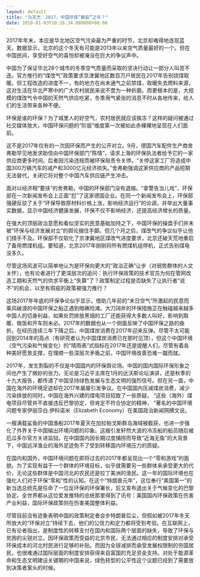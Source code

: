 ```yaml
---
layout: default
title: "马天杰：2017，中国环保“撕裂”之年？"
date: 2018-01-03T10:26:34.000000+08:00
---
```


2017年年末，本应是华北地区空气污染最为严重的时节，北京却难得地连现蓝天。数据显示，北京的这个冬天有可能是2013年以来空气质量最好的一个。但在中国民间，享受好空气的喜悦却被淹没在巨大的争议声中。

中国为了保证华北28个城市的冬季空气质量而采取的坚决行动让一部分人叫苦不迭。官方推行的“煤改气”政策要求京津冀地区数百万户居民在2017年告别烧煤取暖。但工程改造的进度不一，有的地方在尚未通气之前禁煤，取暖失去燃料来源，这对生活在华北严寒中的广大农村居民来说不啻为一种折磨。而更根本的是，大规模的煤改气令中国的天然气供应吃紧，冬季用气紧张的消息不时从各地传来，给人们的生活带来各种不便。

环保是谁的环保？为了城里人的好空气，农村居民就应该挨冻？这样的疑问被通过社交媒体放大，中国环保问题的“阶层”维度第一次被如此赤裸裸地呈现在人们面前。

这不是2017年仅有的一次因环保而产生的公开对立。9月，德国汽车配件生产商舍弗勒罕见地发求助信向中国环保部门“陈情”，请求上海的环保执法者给予它的一家供应商更多时间。后者因污染违规而被环保局责令关停。“关停这家工厂将造成中国300万辆汽车的减产和3000亿元经济损失。”舍弗勒强调这家供应商的产品短期无法替代，关闭它将对整个中国汽车供应链产生冲击。

面对以经济相“要挟”的舍弗勒，中国的环保部门没有退缩。“拿警告当儿戏”，环保部在一次新闻发布会上正面“怼”了这家德国企业。在同一个新闻发布会上，环保部强硬反驳了关于“环保导致原材料价格上涨，影响经济运行”的论调，并举出大量事实数据，显示中国经济健康发展，环保不仅不影响经济，还提高经济增长的质量。

在强大的顶层政治意愿和看似坚实的民意基础加持之下，中国环保的操盘手们并未被“环保与经济发展对立”的舆论捆住手脚。但几个月之后，煤改气的争议似乎让他们措手不及。环保部不仅软化了京津冀地区煤改气进度要求，北京还破天荒地重启了备用燃煤机组。要知道，北京2017年刚刚将所有燃煤机组停机，正式告别煤电没多久。

尽管这场风波可以简单地认为是环保向更大的“政治正确”让步（对弱势群体的人文关怀），也有论者进行了更深层次的追问：执行环保政策的技术官员为何在管网改造工期和天然气的供求平衡上“失算”了？政策制定过程是否缺失了让执行者“说不”的机会，以至有瑕疵的政策被强力推行？

这场2017年年底的环保争论似乎显示，借助几年前的“末日空气”所激起的民意而乘风破浪的中国环保之船正遇到暗礁险滩。大刀阔斧的环保措施正在触碰越来越多中国人的切身利益，如果处罚排放黑烟的工厂还能获得大多数人叫好，影响到取暖、做饭和开车则未必。2017年的数据也从一个侧面反映了中国环保之路的曲折。在经历连续三年下降之后，中国煤炭消费在2017年迎来反弹。尽管不太可能回到2014年的高点（有研究者认为中国煤炭消费已在那时见顶），但这个中国环境（空气污染和气候变化）的“晴雨表”式指标在2017年还是提醒人们，尽管有着各种美好愿景支撑，在理顺一些深层次矛盾之前，中国环境改善恐难一蹴而就。

2017年，发生割裂的不仅是中国国内的环保舆论场。中国的国内国际环保形象之间也产生了微妙的张力。无论是习近平主席在1月的达沃斯论坛演讲，还是秋季的十九大报告，都传递了中国坚持绿色发展与生态文明的强烈信号。但在另一面，中国在海外的环境足迹却在2017年屡屡引发争议。在中国国内压减煤炭消费，减少污染排放的同时，中国在海外兴建的煤电项目招致了一些质疑。 “这些（海外）煤电项目尽管并不直接违反巴黎协定，但肯定不符合协定的精神， ”著名的中国环境问题专家伊丽莎白.伊科诺米（Elizabeth Economy）在美国政治新闻网撰文说。

一艘满载鲨鱼的中国渔船2017年夏天在加拉帕戈斯群岛海域被截获，也进一步强化了外界关于中国输出环境问题的印象。这艘引发轩然大波的冷冻船的船员随后被厄瓜多尔官方关进监狱。在中国国内因长期过度捕捞而导致”近海无鱼”的大背景下，中国远洋渔业的海外足迹免不了受到转移国内环境压力的质疑。

在国内和国外，中国环境问题在即将过去的2017年都呈现出一个“零和游戏”的面貌。为了实现有益于一个群体的环境目标，似乎就需要另一些群体来承受更大的代价，无论这些群体是中国河北的农民还是拉丁美洲的渔民。这一年的国际环境也在强化人们对于环保“零和”性的认知。在这个“特朗普元年”，这位奉行“美国第一”的新当选总统先是任命了一位反环保的环保署长，后又宣布退出关于气候变化的巴黎协定。全世界都从这位爱发推特的总统那里得到了讯号：美国国内环保政策在伤害产业利益，国际环保政策则在伤害美国整体利益。

尽管目前没有迹象表明中国的政策制定者会步特朗普后尘，但假如被2017年冬天所放大的“环保对立”持续下去，他们的公信力和定力都将受到考验。在互联网上，已有论者指出，是制度性的转移支付在国内和国际两个层面的缺失，导致了环保与贫困的尖锐对立。因环保政策而受益的北京市民，无法通过相应的制度安排对承受环保成本的河北村民进行足够的补贴。而因为全球减排而承受发展权限制的穷国居民，也很难通过国际层面的制度安排获得来自富国的充足资金支持。对处于能源革命和生态文明建设关键期的中国来说，绿色转型的公平性这个议题已经到了需要放到决策者案头的时候。

